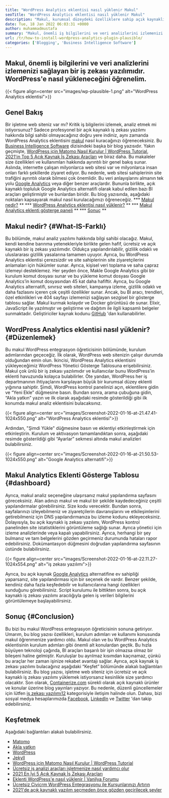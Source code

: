```yaml
---
title: "WordPress Analytics eklentisi nasıl yüklenir Makul" 
seoTitle: "WordPress Analytics eklentisi nasıl yüklenir Makul" 
description: "Makul, kurumsal düzeydeki özelliklere sahip açık kaynaklı bir Google Analytics alternatifidir. WordPress Analytics eklentisinin nasıl yükleneceğine dair adım adım bir eğitim." 
date: Tue, 18 Jan 2022 06:03:31 +0000
author: muhammadmustafa
summary: "Makul, önemli iş bilgilerini ve veri analizlerini izlemenizi sağlayan bir iş zekası yazılımıdır. WordPress'e nasıl yükleneceğini öğrenelim." 
url: /tr/how-to-install-wordpress-analytics-plugin-plausible/
categories: ['Blogging', 'Business Intelligence Software']
---
```


## Makul, önemli iş bilgilerini ve veri analizlerini izlemenizi sağlayan bir iş zekası yazılımıdır. WordPress'e nasıl yükleneceğini öğrenelim.

{{< figure align=center src="images/wp-plausible-1.png" alt="WordPress Analytics eklentisi">}}


## Genel Bakış
Bir işletme web siteniz var mı? Kritik iş bilgilerini izlemek, analiz etmek mi istiyorsunuz? Sadece profesyonel bir açık kaynaklı iş zekası yazılımı hakkında bilgi sahibi olmayacağınız doğru yere indiniz, aynı zamanda WordPress Analytics eklentisini [makul][1] nasıl kuracağınızı öğreneceksiniz. Bu [Business Intelligence Software][2] dizisindeki başka bir blog yazısıdır. Yakın geçmişte, [WordPress için Matomo Nasıl Kurulur | WordPress Tutorial][3], [2021'in Top 5 Açık Kaynak İş Zekası Araçları][4] ve biraz daha. Bu makaleler size özellikleri ve kullanımları hakkında ayrıntılı bir genel bakış sunar.
Aslında, internette çalışan milyonlarca web sitesi var ve milyonlarca insan onları farklı şekillerde ziyaret ediyor. Bu nedenle, web sitesi sahiplerinin site trafiğini ayrıntılı olarak bilmesi çok önemlidir. Bu veri anlayışlarını almanın tek yolu [Google Analytics][5] veya diğer benzer araçlardır. Bununla birlikte, açık kaynaklı topluluk Google Analytics alternatifi olarak kabul edilen bazı BI araçları geliştirmiştir ve bunlardan biridir. Bu blog yazısında, aşağıdaki noktaları kapsayarak makul nasıl kurulacağımızı öğreneceğiz.
  *** [Makul nedir?][6] **
  *** [WordPress Analytics eklentisi nasıl yüklenir?][7] **
  *** [Makul Analytics eklenti gösterge paneli][8] **
  *** [Sonuç][9] **

## Makul nedir? {#What-IS-Farklı}
Bu bölümde, makul analiz yazılımı hakkında bilgi sahibi olacağız. Makul, kendi kendine barınma yetenekleriyle birlikte gelen hafif, ücretsiz ve açık kaynaklı bir iş zekası yazılımıdır. Oldukça yapılandırılabilir, gizlilik odaklı ve uluslararası gizlilik yasalarına tamamen uyuyor. Ayrıca, bu WordPress Analytics eklentisi çerezsizdir ve site sahiplerinin site ziyaretçilerini anlamaları için hükümler sunar. Ayrıca, kişisel veri toplama ve saha çapraz izlemeyi desteklemez. Her şeyden önce, Makle Google Analytics gibi bir kurulum komut dosyası sunar ve bu yükleme komut dosyası Google Analytics’in komut dosyasından 45 kat daha hafiftir. Ayrıca, bu Google Analytics alternatifi, sınırsız web siteleri, kampanya izleme, gizlilik odaklı ve daha fazlasını içeren çok çeşitli özellikler sunar.
Ancak, bu BI aracı, trendleri, özel etkinlikleri ve 404 sayfayı izlemenizi sağlayan sezgisel bir gösterge tablosu sağlar. Makul kurmak kolaydır ve Docker görüntüsü de sunar. Elixir, JavaScript ile yazılmıştır ve geliştirme ve dağıtım ile ilgili kapsamlı belgeler sunmaktadır. Geliştiriciler kaynak kodunu [GitHub][10] 'dan kullanabilirler.

## WordPress Analytics eklentisi nasıl yüklenir? {#Düzenlemek}
Bu makul WordPress entegrasyon öğreticisinin bölümünde, kurulum adımlarından geçeceğiz.
İlk olarak, WordPress web sitenizin çalışır durumda olduğundan emin olun. İkincisi, WordPress Analytics eklentisini yükleyeceğimiz WordPress Yönetici Gösterge Tablosuna erişebilirsiniz. Makul çok ünlü bir iş zekası yazılımıdır ve kullanıcılar bunu WordPress’in eklenti havuzunda kolayca bulabilirler. Öte yandan, WordPress her iş departmanının ihtiyaçlarını karşılayan büyük bir kurumsal düzey eklenti yığınına sahiptir.
Şimdi, WordPress kontrol panelinizi açın, eklentilere gidin ve “Yeni Ekle” düğmesine basın. Bundan sonra, arama çubuğuna gidin, “Akla yatkın” yazın ve ilk olarak aşağıdaki resimde gösterildiği gibi ilk konumda makul analiz eklentisini bulacaksınız.

{{< figure align=center src="images/Screenshot-2022-01-16-at-21.47.41-1024x550.png" alt="WordPress Analytics eklentisi">}}

Ardından, "Şimdi Yükle" düğmesine basın ve eklentiyi etkinleştirmek için etkinleştirin. Kurulum ve aktivasyon tamamlandıktan sonra, aşağıdaki resimde gösterildiği gibi “Ayarlar” sekmesi altında makul analizleri bulabilirsiniz.

{{< figure align=center src="images/Screenshot-2022-01-16-at-21.50.53-1024x550.png" alt="Google Analytics alternatifi">}}


## Makul Analytics Eklenti Gösterge Tablosu {#dashboard}
Ayrıca, makul analiz seçeneğine ulaşırsanız makul yapılandırma sayfasını göreceksiniz. Alan adınızı makul ve makul bir şekilde kaydedeceğiniz çeşitli yapılandırmalar görebilirsiniz. Size kodu verecektir. Bundan sonra, sayfalarınızı izleyebilmeniz ve ziyaretçilerin davranışlarını ve etkileşimlerini getirebilmeniz için DNS yapılandırmanıza bu izleme kodunu ekleyeceksiniz. Dolayısıyla, bu açık kaynaklı iş zekası yazılımı, WordPress kontrol panelinden site istatistiklerini görüntüleme sağlığı sunar. Ayrıca yönetici için izleme analizlerinde veya kapalı yapabilirsiniz. Ayrıca, herhangi bir şey bulmanız ve tam belgelerini gözden geçirmeniz durumunda hataları rapor edebilirsiniz. Dokümantasyon düğmesini doğrudan yapılandırma sayfasının üstünde bulabilirsiniz.

{{< figure align=center src="images/Screenshot-2022-01-16-at-22.11.27-1024x554.png" alt="iş zekası yazılımı">}}

Ayrıca, bu açık kaynak [Google Analytics][5] alternatifine ev sahipliği yaparsanız, site yapılandırması için bir seçenek de vardır. Benzer şekilde, kendiniz daha fazla keşfedebilir ve kullanıcılarına hangi özellikleri sunduğunu görebilirsiniz. Script kurulumu ile bittikten sonra, bu açık kaynaklı iş zekası yazılımı aracılığıyla gelen iş verileri bilgilerini görüntülemeye başlayabilirsiniz.

## Sonuç {#Conclusion}
Bu bizi bu makul WordPress entegrasyon öğreticisinin sonuna getiriyor. Umarım, bu blog yazısı özellikleri, kurulum adımları ve kullanımı konusunda makul öğrenmenize yardımcı oldu. Makul olan ve bu WordPress Analytics eklentisinin kurulum adımları gibi önemli alt konulardan geçtik. Bu hızla büyüyen teknoloji çağında, BI araçları başarılı bir işin olmazsa olmaz bir bileşeni haline gelmiştir. Kuruluşlar bu ayrılmaz kısımdan kaçınamaz, çünkü bu araçlar her zaman işinize rekabet avantajı sağlar. Ayrıca, açık kaynak iş zekası yazılımı bulacağınız aşağıdaki “Keşfet” bölümünde alakalı bağlantıları bulabilirsiniz. Bu blog yazısı, işletme web siteniz için ücretsiz ve açık kaynaklı iş zekası yazılımı yüklemek istiyorsanız kesinlikle size yardımcı olacaktır.
Son olarak, [Containerize.com][11] sürekli olarak açık kaynaklı ürünler ve konular üzerine blog yayınları yazıyor. Bu nedenle, düzenli güncellemeler için lütfen [][12][iş zekası yazılımı][13][12] kategorisiyle iletişim halinde olun. Dahası, bizi sosyal medya hesaplarımızda [Facebook][14], [LinkedIn][15] ve [Twitter][16] 'dan takip edebilirsiniz.

## Keşfetmek
Aşağıdaki bağlantıları alakalı bulabilirsiniz.
  * [Matomo][17]
  * [Akla yatkın][1]
  * [WordPress][18]
  * [Jekyll][19]
  * [WordPress için Matomo Nasıl Kurulur | WordPress Tutorial][3]
  * [Ücretsiz iş analizi araçları işletmenize nasıl yardımcı olur][20]
  * [2021 En İyi 5 Açık Kaynak İş Zekası Araçları][4]
  * [Eklenti WordPress'e nasıl yüklenir | Vanilya Forumu][21]
  * [Ücretsiz Civicrm WordPress Entegrasyonu ile Kurşunlarınızı Artırın][22]
  * [2021'de açık kaynaklı yazılım seçmeden önce gözden geçirilecek şeyler][23]

  
[1]: https://products.containerize.com/business-intelligence/plausible
[2]: https://blog.containerize.com/category/business-intelligence-software/
[3]: https://blog.containerize.com/blogging/how-to-install-matomo-for-wordpress-wordpress-tutorial/
[4]: https://blog.containerize.com/business-intelligence-software/top-5-open-source-business-intelligence-solutions-of-2021/
[5]: https://analytics.google.com/analytics/web/
[6]: #What-is-Plausible
[7]: #Install
[8]: #dashboard
[9]: #Conclusion
[10]: https://github.com/plausible/analytics
[11]: https://www.containerize.com/
[12]: https://products.containerize.com/social-network-platforms/
[13]: https://products.containerize.com/business-intelligence/
[14]: https://web.facebook.com/containerize
[15]: https://www.linkedin.com/company/containerize/
[16]: https://twitter.com/containerize_co
[17]: https://products.containerize.com/business-intelligence/matomo
[18]: https://products.containerize.com/blogging/wordpress/
[19]: https://products.containerize.com/blogging/jekyll/
[20]: https://blog.containerize.com/2021/03/12/how-free-business-analytics-tools-assist-your-business/
[21]: https://blog.containerize.com/blogging/how-to-a-install-plugin-in-wordpress-vanilla-forum/
[22]: https://blog.containerize.com/blogging/civicrm-wordpress-integration-wordpress-tutorial/
[23]: https://blog.containerize.com/cmdb-software/things-to-review-before-opting-open-source-software-in-2021/
